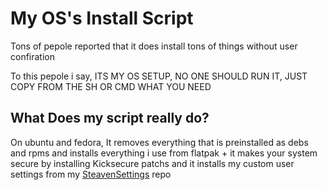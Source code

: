 # My OS's Install Script

Tons of pepole reported that it does install tons of things without user confiration


To this pepole i say, ITS MY OS SETUP, NO ONE SHOULD RUN IT, JUST COPY FROM THE SH OR CMD WHAT YOU NEED


## What Does my script really do?


On ubuntu and fedora, It removes everything that is preinstalled as debs and rpms and installs everything i use from flatpak + it makes your system secure by installing Kicksecure patchs and it installs my custom user settings from my [SteavenSettings](https://github.com/SteavenGamerYT/SteavenSettings)  repo